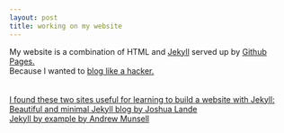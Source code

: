```yaml
---
layout: post
title: working on my website
---
```


My website is a combination of HTML and <a href="https://jekyllrb.com/">Jekyll</a> served up by <a href="https://pages.github.com/">Github Pages.</a>
<br>
Because I wanted to <a href="http://tom.preston-werner.com/2008/11/17/blogging-like-a-hacker.html">blog like a hacker.<br>
<br>
<br>
I found these two sites useful for learning to build a website with Jekyll:
<br>
<a href="http://joshualande.com/jekyll-github-pages-poole/">Beautiful and minimal Jekyll blog by Joshua Lande</a> 
<br>
<a href="http://learn.andrewmunsell.com/learn/jekyll-by-example/tutorial">Jekyll by example by Andrew Munsell</a>
<br>
<br>
